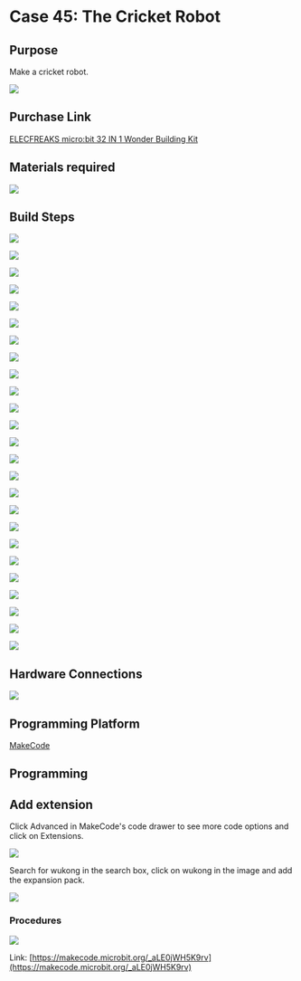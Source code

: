﻿# Case 45: The Cricket Robot
## Purpose
Make a cricket robot.

![](https://wiki-media-ef.oss-cn-hongkong.aliyuncs.com//images/Wonder-Building-Kit-case-45-01.png)

## Purchase Link

[ELECFREAKS micro:bit 32 IN 1 Wonder Building Kit](https://www.elecfreaks.com/micro-bit-wonder-building-kit-without-micro-bit-board.html)

## Materials required

![](https://wiki-media-ef.oss-cn-hongkong.aliyuncs.com//images/Wonder-Building-Kit-step-case-45-01.png)

## Build Steps


![](https://wiki-media-ef.oss-cn-hongkong.aliyuncs.com//images/Wonder-Building-Kit-step-case-45-02.png)

![](https://wiki-media-ef.oss-cn-hongkong.aliyuncs.com//images/Wonder-Building-Kit-step-case-45-03.png)

![](https://wiki-media-ef.oss-cn-hongkong.aliyuncs.com//images/Wonder-Building-Kit-step-case-45-04.png)

![](https://wiki-media-ef.oss-cn-hongkong.aliyuncs.com//images/Wonder-Building-Kit-step-case-45-05.png)

![](https://wiki-media-ef.oss-cn-hongkong.aliyuncs.com//images/Wonder-Building-Kit-step-case-45-06.png)

![](https://wiki-media-ef.oss-cn-hongkong.aliyuncs.com//images/Wonder-Building-Kit-step-case-45-07.png)

![](https://wiki-media-ef.oss-cn-hongkong.aliyuncs.com//images/Wonder-Building-Kit-step-case-45-08.png)

![](https://wiki-media-ef.oss-cn-hongkong.aliyuncs.com//images/Wonder-Building-Kit-step-case-45-09.png)

![](https://wiki-media-ef.oss-cn-hongkong.aliyuncs.com//images/Wonder-Building-Kit-step-case-45-10.png)

![](https://wiki-media-ef.oss-cn-hongkong.aliyuncs.com//images/Wonder-Building-Kit-step-case-45-11.png)

![](https://wiki-media-ef.oss-cn-hongkong.aliyuncs.com//images/Wonder-Building-Kit-step-case-45-12.png)

![](https://wiki-media-ef.oss-cn-hongkong.aliyuncs.com//images/Wonder-Building-Kit-step-case-45-13.png)

![](https://wiki-media-ef.oss-cn-hongkong.aliyuncs.com//images/Wonder-Building-Kit-step-case-45-14.png)

![](https://wiki-media-ef.oss-cn-hongkong.aliyuncs.com//images/Wonder-Building-Kit-step-case-45-15.png)

![](https://wiki-media-ef.oss-cn-hongkong.aliyuncs.com//images/Wonder-Building-Kit-step-case-45-16.png)

![](https://wiki-media-ef.oss-cn-hongkong.aliyuncs.com//images/Wonder-Building-Kit-step-case-45-17.png)

![](https://wiki-media-ef.oss-cn-hongkong.aliyuncs.com//images/Wonder-Building-Kit-step-case-45-18.png)

![](https://wiki-media-ef.oss-cn-hongkong.aliyuncs.com//images/Wonder-Building-Kit-step-case-45-19.png)

![](https://wiki-media-ef.oss-cn-hongkong.aliyuncs.com//images/Wonder-Building-Kit-step-case-45-20.png)

![](https://wiki-media-ef.oss-cn-hongkong.aliyuncs.com//images/Wonder-Building-Kit-step-case-45-21.png)

![](https://wiki-media-ef.oss-cn-hongkong.aliyuncs.com//images/Wonder-Building-Kit-step-case-45-22.png)

![](https://wiki-media-ef.oss-cn-hongkong.aliyuncs.com//images/Wonder-Building-Kit-step-case-45-23.png)

![](https://wiki-media-ef.oss-cn-hongkong.aliyuncs.com//images/Wonder-Building-Kit-step-case-45-24.png)

![](https://wiki-media-ef.oss-cn-hongkong.aliyuncs.com//images/Wonder-Building-Kit-step-case-45-25.png)

![](https://wiki-media-ef.oss-cn-hongkong.aliyuncs.com//images/Wonder-Building-Kit-step-case-45-26.png)



## Hardware Connections 

![](https://wiki-media-ef.oss-cn-hongkong.aliyuncs.com//images/Wonder-Building-Kit-case-45-03.png)

##  Programming Platform

[MakeCode](https://makecode.microbit.org/)

## Programming
##  Add extension
Click Advanced in MakeCode's code drawer to see more code options and click on Extensions.

![](https://wiki-media-ef.oss-cn-hongkong.aliyuncs.com//images/Wonder-Building-Kit-case-21-02.png)

Search for wukong in the search box, click on wukong in the image and add the expansion pack.

![](https://wiki-media-ef.oss-cn-hongkong.aliyuncs.com//images/Wonder-Building-Kit-case-21-03.png)





### Procedures

![](https://wiki-media-ef.oss-cn-hongkong.aliyuncs.com//images/Wonder-Building-Kit-case-45-04.png)

Link: [https://makecode.microbit.org/_aLE0jWH5K9rv](https://makecode.microbit.org/_aLE0jWH5K9rv)
